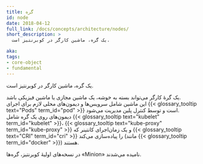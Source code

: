 ```yaml
---
title: گره
id: node
date: 2018-04-12
full_link: /docs/concepts/architecture/nodes/
short_description: >
  یک گره، ماشین کارگر در کوبرنتیز است.

aka:
tags:
- core-object
- fundamental
---
```

 یک گره، ماشین کارگر در کوبرنتیز است.

<!--more-->

یک گرهٔ کارگر می‌تواند بسته به خوشه، یک ماشین مجازی یا ماشین فیزیکی باشد.  
این ماشین شامل سرویس‌ها و دیمون‌های محلی لازم برای اجرای {{< glossary_tooltip text="Pods" term_id="pod" >}} است و توسط کنترل پلین مدیریت می‌شود.  
دیمون‌های روی یک گره شامل {{< glossary_tooltip text="kubelet" term_id="kubelet" >}}، {{< glossary_tooltip text="kube-proxy" term_id="kube-proxy" >}} و یک زمان‌اجرای کانتینر که {{< glossary_tooltip text="CRI" term_id="cri" >}} را پیاده‌سازی می‌کند (مانند {{< glossary_tooltip term_id="docker" >}}) هستند.

در نسخه‌های اولیهٔ کوبرنتیز، گره‌ها «Minion» نامیده می‌شدند.

